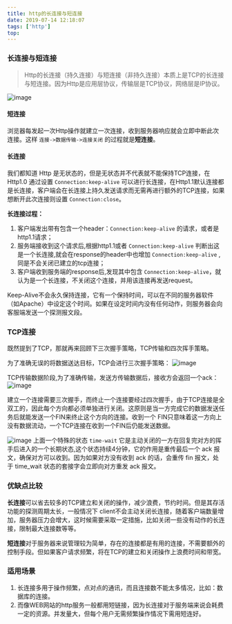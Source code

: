 ```yaml
---
title: http的长连接与短连接
date: 2019-07-14 12:18:07
tags: ['http']
top: 
---
```

### 长连接与短连接
>Http的长连接（持久连接）与短连接（非持久连接）本质上是TCP的长连接与短连接。因为Http是应用层协议，传输层是TCP协议，网络层是IP协议。

![image](http://wx2.sinaimg.cn/large/a73bc6a1ly1g4zr82f57bj20q40ivabo.jpg)

#### 短连接
浏览器每发起一次Http操作就建立一次连接，收到服务器响应就会立即中断此次连接。这样 `连接->数据传输->连接关闭` 的过程就是**短连接**。

#### 长连接
我们都知道 Http 是无状态的，但是无状态并不代表就不能保持TCP连接，在  Http1.0 通过设置 `Connection:keep-alive` 可以进行长连接，在Http1.1默认连接都是长连接，客户端会在长连接上持久发送请求而无需再进行额外的TCP连接，如果想断开此次连接则设置 `Connection:close`。

**长连接过程：**

1. 客户端发出带有包含一个header：`Connection:keep-alive` 的请求，或者是http1.1请求；
2. 服务端接收到这个请求后,根据http1.1或者 `Connection:keep-alive` 判断出这是一个长连接,就会在response的header中也增加 `Connection:keep-alive` ,同是不会关闭已建立的tcp连接；
3. 客户端收到服务端的response后,发现其中包含 `Connection:keep-alive`，就认为是一个长连接，不关闭这个连接，并用该连接再发送request。

Keep-Alive不会永久保持连接，它有一个保持时间，可以在不同的服务器软件（如Apache）中设定这个时间。如果在设定时间内没有任何动作，则服务器会向客服端发送一个探测报文段。

### TCP连接
既然提到了TCP，那就再来回顾下三次握手策略，TCP传输和四次挥手策略。

为了准确无误的将数据送达目标，TCP会进行三次握手策略：
![image](http://wx3.sinaimg.cn/large/a73bc6a1ly1g4zorlpeylj20gr0bpgmf.jpg)

TCP传输数据阶段,为了准确传输，发送方传输数据后，接收方会返回一个ack：
![image](http://wx4.sinaimg.cn/large/a73bc6a1ly1g4zorm62w3j20gk0b6dh1.jpg)

建立一个连接需要三次握手，而终止一个连接要经过四次握手，由于TCP连接是全双工的，因此每个方向都必须单独进行关闭。这原则是当一方完成它的数据发送任务后就能发送一个FIN来终止这个方向的连接。收到一个 FIN只意味着这一方向上没有数据流动，一个TCP连接在收到一个FIN后仍能发送数据。

![image](http://wx1.sinaimg.cn/large/a73bc6a1ly1g4zorn86aij20gq0dm402.jpg)
上面一个特殊的状态 `time-wait` 它是主动关闭的一方在回复完对方的挥手后进入的一个长期状态,这个状态持续4分钟，它的作用是重传最后一个 ack 报文，确保对方可以收到。因为如果对方没有收到 ack 的话，会重传 fin 报文，处于 time_wait 状态的套接字会立即向对方重发 ack 报文。

### 优缺点比较
**长连接**可以省去较多的TCP建立和关闭的操作，减少浪费，节约时间。但是其存活功能的探测周期太长，一般情况下 client不会主动关闭长连接，随着客户端数量增加，服务器压力会增大，这时候需要采取一定措施，比如关闭一些没有动作的长连接，限制最大连接数等等。

**短连接**对于服务器来说管理较为简单，存在的连接都是有用的连接，不需要额外的控制手段。但如果客户请求频繁，将在TCP的建立和关闭操作上浪费时间和带宽。

### 适用场景

1. 长连接多用于操作频繁，点对点的通讯，而且连接数不能太多情况，比如：数据库的连接。
2. 而像WEB网站的http服务一般都用短链接，因为长连接对于服务端来说会耗费一定的资源。并发量大，但每个用户无需频繁操作情况下需用短连好。




